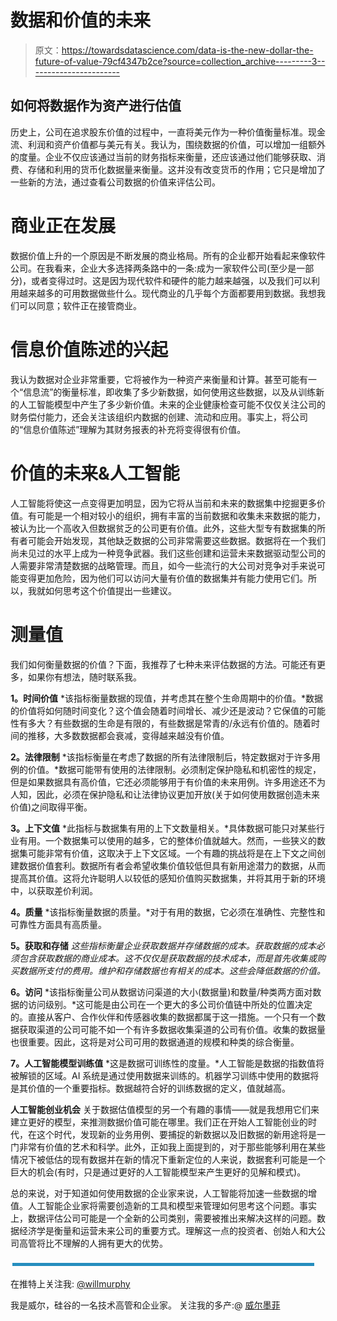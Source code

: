 # 数据和价值的未来

> 原文：<https://towardsdatascience.com/data-is-the-new-dollar-the-future-of-value-79cf4347b2ce?source=collection_archive---------3----------------------->

## 如何将数据作为资产进行估值

历史上，公司在追求股东价值的过程中，一直将美元作为一种价值衡量标准。现金流、利润和资产价值都与美元有关。我认为，围绕数据的价值，可以增加一组额外的度量。企业不仅应该通过当前的财务指标来衡量，还应该通过他们能够获取、消费、存储和利用的货币化数据量来衡量。这并没有改变货币的作用；它只是增加了一些新的方法，通过查看公司数据的价值来评估公司。

# 商业正在发展

数据价值上升的一个原因是不断发展的商业格局。所有的企业都开始看起来像软件公司。在我看来，企业大多选择两条路中的一条:成为一家软件公司(至少是一部分)，或者变得过时。这是因为现代软件和硬件的能力越来越强，以及我们可以利用越来越多的可用数据做些什么。现代商业的几乎每个方面都要用到数据。我想我们可以同意；软件正在接管商业。

# **信息价值陈述的兴起**

我认为数据对企业非常重要，它将被作为一种资产来衡量和计算。甚至可能有一个“信息流”的衡量标准，即收集了多少新数据，如何使用这些数据，以及从训练新的人工智能模型中产生了多少新价值。未来的企业健康检查可能不仅仅关注公司的财务偿付能力，还会关注该组织内数据的创建、流动和应用。事实上，将公司的“信息价值陈述”理解为其财务报表的补充将变得很有价值。

# **价值的未来&人工智能**

人工智能将使这一点变得更加明显，因为它将从当前和未来的数据集中挖掘更多价值。有可能是一个相对较小的组织，拥有丰富的当前数据和收集未来数据的能力，被认为比一个高收入但数据贫乏的公司更有价值。此外，这些大型专有数据集的所有者可能会开始发现，其他缺乏数据的公司非常需要这些数据。数据将在一个我们尚未见过的水平上成为一种竞争武器。我们这些创建和运营未来数据驱动型公司的人需要非常清楚数据的战略管理。而且，如今一些流行的大公司对竞争对手来说可能变得更加危险，因为他们可以访问大量有价值的数据集并有能力使用它们。所以，我就如何思考这个价值提出一些建议。

# 测量值

我们如何衡量数据的价值？下面，我推荐了七种未来评估数据的方法。可能还有更多，如果你有想法，随时联系我。

**1。时间价值** *该指标衡量数据的现值，并考虑其在整个生命周期中的价值。*数据的价值将如何随时间变化？这个值会随着时间增长、减少还是波动？它保值的可能性有多大？有些数据的生命是有限的，有些数据是常青的/永远有价值的。随着时间的推移，大多数数据都会衰减，变得越来越没有价值。

**2。法律限制** *该指标衡量在考虑了数据的所有法律限制后，特定数据对于许多用例的价值。*数据可能带有使用的法律限制。必须制定保护隐私和机密性的规定，但是如果数据具有高价值，它还必须能够用于有价值的未来用例。许多用途还不为人知，因此，必须在保护隐私和让法律协议更加开放(关于如何使用数据创造未来价值)之间取得平衡。

**3。上下文值** *此指标与数据集有用的上下文数量相关。*具体数据可能只对某些行业有用。一个数据集可以使用的越多，它的整体价值就越大。然而，一些狭义的数据集可能非常有价值，这取决于上下文区域。一个有趣的挑战将是在上下文之间创建数据价值套利。数据所有者会希望收集价值较低但具有新用途潜力的数据，从而提高其价值。这将允许聪明人以较低的感知价值购买数据集，并将其用于新的环境中，以获取差价利润。

**4。质量** *该指标衡量数据的质量。*对于有用的数据，它必须在准确性、完整性和可靠性方面具有高质量。

**5。获取和存储** *这些指标衡量企业获取数据并存储数据的成本。获取数据的成本必须包含获取数据的商业成本。这不仅仅是获取数据的技术成本，而是首先收集或购买数据所支付的费用。维护和存储数据也有相关的成本。这些会降低数据的价值。*

**6。访问** *该指标衡量公司从数据访问渠道的大小(数据量)和数量/种类两方面对数据的访问级别。*这可能是由公司在一个更大的多公司价值链中所处的位置决定的。直接从客户、合作伙伴和传感器收集的数据都属于这一措施。一个只有一个数据获取渠道的公司可能不如一个有许多数据收集渠道的公司有价值。收集的数据量也很重要。因此，这将是对公司可用的数据通道的规模和种类的综合衡量。

**7。人工智能模型训练值** *这是数据可训练性的度量。*人工智能是数据的指数值将被解锁的区域。AI 系统是通过使用数据来训练的。机器学习训练中使用的数据将是其价值的一个重要指标。数据越符合好的训练数据的定义，值就越高。

**人工智能创业机会** 关于数据估值模型的另一个有趣的事情——就是我想用它们来建立更好的模型，来推测数据价值可能在哪里。我们正在开始人工智能创业的时代，在这个时代，发现新的业务用例、要捕捉的新数据以及旧数据的新用途将是一门非常有价值的艺术和科学。此外，正如我上面提到的，对于那些能够利用在某些情况下被低估的现有数据并在新的情况下重新定位的人来说，数据套利可能是一个巨大的机会(有时，只是通过更好的人工智能模型来产生更好的见解和模式)。

总的来说，对于知道如何使用数据的企业家来说，人工智能将加速一些数据的增值。人工智能企业家将需要创造新的工具和模型来管理如何思考这个问题。事实上，数据评估公司可能是一个全新的公司类别，需要被推出来解决这样的问题。数据经济学是衡量和运营未来公司的重要方式。理解这一点的投资者、创始人和大公司高管将比不理解的人拥有更大的优势。

![](img/b4d1b3da1c07342198f26358d2862f9d.png)

在推特上关注我: [@willmurphy](https://twitter.com/willmurphy)

我是威尔，硅谷的一名技术高管和企业家。
关注我的多产:@ [威尔墨菲](http://Prolific.bio/will)